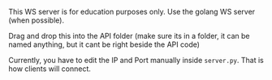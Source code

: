 This WS server is for education purposes only. Use the golang WS server (when possible).

Drag and drop this into the API folder (make sure its in a folder, it can be named anything, but it cant be right beside the API code)

Currently, you have to edit the IP and Port manually inside `server.py`. That is how clients will connect.